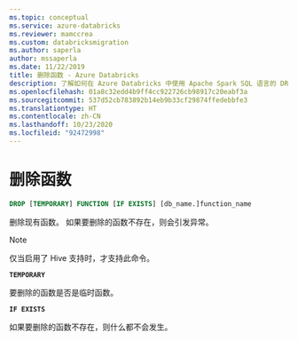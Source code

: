```yaml
---
ms.topic: conceptual
ms.service: azure-databricks
ms.reviewer: mamccrea
ms.custom: databricksmigration
ms.author: saperla
author: mssaperla
ms.date: 11/22/2019
title: 删除函数 - Azure Databricks
description: 了解如何在 Azure Databricks 中使用 Apache Spark SQL 语言的 DROP FUNCTION 语法。
ms.openlocfilehash: 01a8c32edd4b9ff4cc922726cb98917c20eabf3a
ms.sourcegitcommit: 537d52cb783892b14eb9b33cf29874ffedebbfe3
ms.translationtype: HT
ms.contentlocale: zh-CN
ms.lasthandoff: 10/23/2020
ms.locfileid: "92472998"
---
```

# <a name="drop-function"></a>删除函数

```sql
DROP [TEMPORARY] FUNCTION [IF EXISTS] [db_name.]function_name
```

删除现有函数。 如果要删除的函数不存在，则会引发异常。

> [!NOTE]
>
> 仅当启用了 Hive 支持时，才支持此命令。

**`TEMPORARY`**

要删除的函数是否是临时函数。

**`IF EXISTS`**

如果要删除的函数不存在，则什么都不会发生。